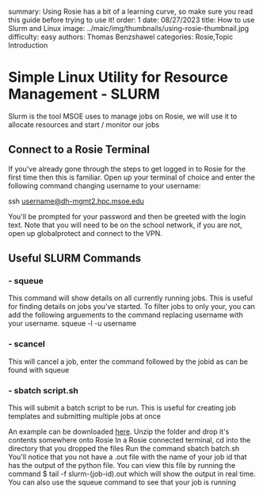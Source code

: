 summary: Using Rosie has a bit of a learning curve, so make sure you read this guide before trying to use it!
order: 1
date: 08/27/2023
title: How to use Slurm and Linux
image: ../maic/img/thumbnails/using-rosie-thumbnail.jpg
difficulty: easy
authors: Thomas Benzshawel
categories: Rosie,Topic Introduction



# Simple Linux Utility for Resource Management - SLURM

Slurm is the tool MSOE uses to manage jobs on Rosie, we will use it to allocate resources and start / monitor our jobs

## Connect to a Rosie Terminal

If you've already gone through the steps to get logged in to Rosie for the first time then this is familiar.
Open up your terminal of choice and enter the following command changing username to your username:

ssh username@dh-mgmt2.hpc.msoe.edu

You'll be prompted for your password and then be greeted with the login text.
Note that you will need to be on the school network, if you are not, open up globalprotect and connect to the VPN.


## Useful SLURM Commands

### - squeue

This command will show details on all currently running jobs.
This is useful for finding details on jobs you've started.
To filter jobs to only your, you can add the following arguements to the command replacing username with your username.
squeue -l -u username

### - scancel <jobid>

This will cancel a job, enter the command followed by the jobid as can be found with squeue 

### - sbatch script.sh

This will submit a batch script to be run. This is useful for creating job templates and submitting multiple jobs at once

An example can be downloaded [here](http://msoe-maic.com/data/downloads/sbatch.zip).
Unzip the folder and drop it's contents somewhere onto Rosie
In a Rosie connected terminal, cd into the directory that you dropped the files
Run the command sbatch batch.sh
You'll notice that you not have a .out file with the name of your job id that has the output of the python file.
You can view this file by running the command $ tail -f slurm-(job-id).out which will show the output in real time.
You can also use the squeue command to see that your job is running